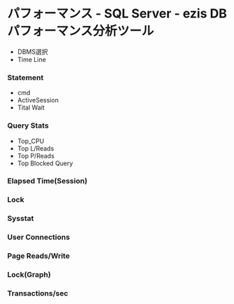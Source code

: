 # パフォーマンス - SQL Server - ezis DB パフォーマンス分析ツール

* DBMS選択
* Time Line

### Statement

* cmd
* ActiveSession
* Tital Wait

### Query Stats

* Top_CPU
* Top L/Reads
* Top P/Reads
* Top Blocked Query

### Elapsed Time(Session)

### Lock

### Sysstat

### User Connections

### Page Reads/Write

### Lock(Graph)

### Transactions/sec
